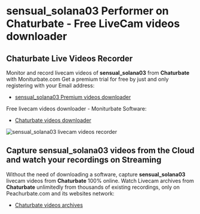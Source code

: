 # sensual_solana03 Performer on Chaturbate - Free LiveCam videos downloader

## Chaturbate Live Videos Recorder

Monitor and record livecam videos of **sensual_solana03** from **Chaturbate** with Moniturbate.com
Get a premium trial for free by just and only registering with your Email address:
* [sensual_solana03 Premium videos downloader](https://moniturbate.com/request-demo-licence-key.html)

Free livecam videos downloader - Moniturbate Software:
* [Chaturbate videos downloader](https://moniturbate.com/moniturbate-download-software.html)

![sensual_solana03 livecam videos recorder](https://peachurnet.com/templates/moniturbate-software.png)


## Capture sensual_solana03 videos from the Cloud and watch your recordings on Streaming

Without the need of downloading a software, capture **sensual_solana03** livecam videos from **Chaturbate** 100% online.
Watch Livecam archives from **Chaturbate** unlimitedly from thousands of existing recordings, only on Peachurbate.com and its websites network:
* [Chaturbate videos archives](https://peachurnet.com/)